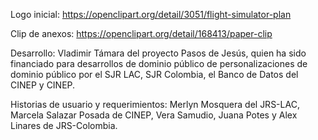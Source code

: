 Logo inicial: https://openclipart.org/detail/3051/flight-simulator-plan

Clip de anexos: https://openclipart.org/detail/168413/paper-clip

Desarrollo: Vladimir Támara del proyecto Pasos de Jesús, quien ha
  sido financiado para desarrollos de dominio público de personalizaciones
  de dominio público por el SJR LAC, SJR Colombia, el Banco de Datos del 
  CINEP y CINEP.

Historias de usuario y requerimientos: Merlyn Mosquera del JRS-LAC, 
  Marcela Salazar Posada de CINEP, Vera Samudio, Juana Potes y
  Alex Linares  de JRS-Colombia.
